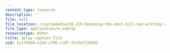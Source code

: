 ```yaml
---
content_type: resource
description: ''
file: null
file_location: /coursemedia/20-219-becoming-the-next-bill-nye-writing-and-hosting-the-educational-show-january-iap-2015/1c1f45b8e13ec790cc0ffe14e7110441_C-xZ_Lm7eNY.srt
file_type: application/x-subrip
resourcetype: Other
title: 3play caption file
uid: 1c1f45b8-e13e-c790-cc0f-fe14e7110441
---
```

